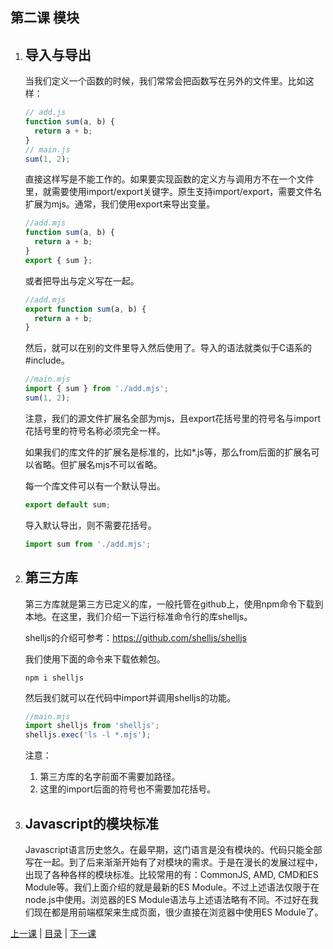 ## 第二课 模块
1. ## 导入与导出
    当我们定义一个函数的时候，我们常常会把函数写在另外的文件里。比如这样：
    ```javascript
    // add.js
    function sum(a, b) {
      return a + b;
    }
    // main.js
    sum(1, 2);
    ```
    直接这样写是不能工作的。如果要实现函数的定义方与调用方不在一个文件里，就需要使用import/export关键字。原生支持import/export，需要文件名扩展为mjs。通常，我们使用export来导出变量。
    ```javascript
    //add.mjs
    function sum(a, b) {
      return a + b;
    }
    export { sum };
    ```
    或者把导出与定义写在一起。
    ```javascript
    //add.mjs
    export function sum(a, b) {
      return a + b;
    }
    ```
    然后，就可以在别的文件里导入然后使用了。导入的语法就类似于C语系的#include。
    ```javascript
    //main.mjs
    import { sum } from './add.mjs';
    sum(1, 2);
    ```
    注意，我们的源文件扩展名全部为mjs，且export花括号里的符号名与import花括号里的符号名称必须完全一样。
    
    如果我们的库文件的扩展名是标准的，比如*.js等，那么from后面的扩展名可以省略。但扩展名mjs不可以省略。
    
    每一个库文件可以有一个默认导出。
    ```javascript
    export default sum;
    ```
    导入默认导出，则不需要花括号。
    ```javascript
    import sum from './add.mjs';
    ```

1. ## 第三方库
    第三方库就是第三方已定义的库，一般托管在github上，使用npm命令下载到本地。在这里，我们介绍一下运行标准命令行的库shelljs。
    
    shelljs的介绍可参考：<https://github.com/shelljs/shelljs>
    
    我们使用下面的命令来下载依赖包。
    
    `npm i shelljs`
    
    然后我们就可以在代码中import并调用shelljs的功能。
    ```javascript
    //main.mjs
    import shelljs from 'shelljs';
    shelljs.exec('ls -l *.mjs');
    ```
    注意：
    1. 第三方库的名字前面不需要加路径。
    2. 这里的import后面的符号也不需要加花括号。

1. ## Javascript的模块标准
    Javascript语言历史悠久。在最早期，这门语言是没有模块的。代码只能全部写在一起。到了后来渐渐开始有了对模块的需求。于是在漫长的发展过程中，出现了各种各样的模块标准。比较常用的有：CommonJS, AMD, CMD和ES Module等。我们上面介绍的就是最新的ES Module。不过上述语法仅限于在node.js中使用。浏览器的ES Module语法与上述语法略有不同。不过好在我们现在都是用前端框架来生成页面，很少直接在浏览器中使用ES Module了。

[上一课](lesson1.md) &#124; [目录](README.md) &#124; [下一课](lesson3.md)
